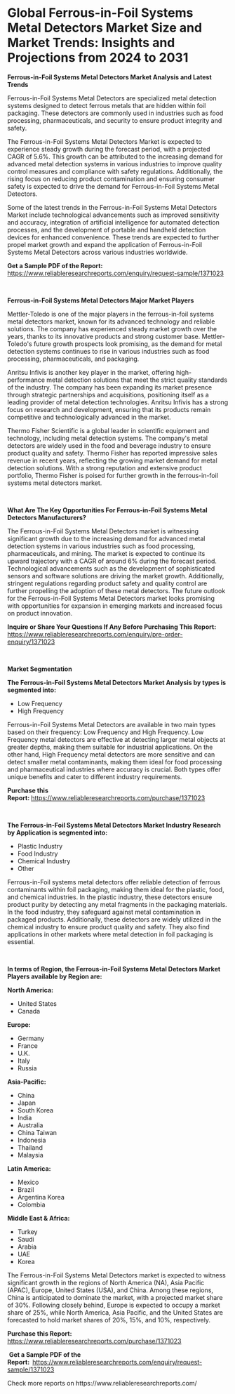 <p><h1>Global Ferrous-in-Foil Systems Metal Detectors Market Size and Market Trends: Insights and Projections from 2024 to 2031</h1></p><p><strong>Ferrous-in-Foil Systems Metal Detectors Market Analysis and Latest Trends</strong></p>
<p><p>Ferrous-in-Foil Systems Metal Detectors are specialized metal detection systems designed to detect ferrous metals that are hidden within foil packaging. These detectors are commonly used in industries such as food processing, pharmaceuticals, and security to ensure product integrity and safety.</p><p>The Ferrous-in-Foil Systems Metal Detectors Market is expected to experience steady growth during the forecast period, with a projected CAGR of 5.6%. This growth can be attributed to the increasing demand for advanced metal detection systems in various industries to improve quality control measures and compliance with safety regulations. Additionally, the rising focus on reducing product contamination and ensuring consumer safety is expected to drive the demand for Ferrous-in-Foil Systems Metal Detectors.</p><p>Some of the latest trends in the Ferrous-in-Foil Systems Metal Detectors Market include technological advancements such as improved sensitivity and accuracy, integration of artificial intelligence for automated detection processes, and the development of portable and handheld detection devices for enhanced convenience. These trends are expected to further propel market growth and expand the application of Ferrous-in-Foil Systems Metal Detectors across various industries worldwide.</p></p>
<p><strong>Get a Sample PDF of the Report:&nbsp;</strong> <a href="https://www.reliableresearchreports.com/enquiry/request-sample/1371023">https://www.reliableresearchreports.com/enquiry/request-sample/1371023</a></p>
<p>&nbsp;</p>
<p><strong>Ferrous-in-Foil Systems Metal Detectors Major Market Players</strong></p>
<p><p>Mettler-Toledo is one of the major players in the ferrous-in-foil systems metal detectors market, known for its advanced technology and reliable solutions. The company has experienced steady market growth over the years, thanks to its innovative products and strong customer base. Mettler-Toledo's future growth prospects look promising, as the demand for metal detection systems continues to rise in various industries such as food processing, pharmaceuticals, and packaging.</p><p>Anritsu Infivis is another key player in the market, offering high-performance metal detection solutions that meet the strict quality standards of the industry. The company has been expanding its market presence through strategic partnerships and acquisitions, positioning itself as a leading provider of metal detection technologies. Anritsu Infivis has a strong focus on research and development, ensuring that its products remain competitive and technologically advanced in the market.</p><p>Thermo Fisher Scientific is a global leader in scientific equipment and technology, including metal detection systems. The company's metal detectors are widely used in the food and beverage industry to ensure product quality and safety. Thermo Fisher has reported impressive sales revenue in recent years, reflecting the growing market demand for metal detection solutions. With a strong reputation and extensive product portfolio, Thermo Fisher is poised for further growth in the ferrous-in-foil systems metal detectors market.</p></p>
<p>&nbsp;</p>
<p><strong>What Are The Key Opportunities For Ferrous-in-Foil Systems Metal Detectors Manufacturers?</strong></p>
<p><p>The Ferrous-in-Foil Systems Metal Detectors market is witnessing significant growth due to the increasing demand for advanced metal detection systems in various industries such as food processing, pharmaceuticals, and mining. The market is expected to continue its upward trajectory with a CAGR of around 6% during the forecast period. Technological advancements such as the development of sophisticated sensors and software solutions are driving the market growth. Additionally, stringent regulations regarding product safety and quality control are further propelling the adoption of these metal detectors. The future outlook for the Ferrous-in-Foil Systems Metal Detectors market looks promising with opportunities for expansion in emerging markets and increased focus on product innovation.</p></p>
<p><strong>Inquire or Share Your Questions If Any Before Purchasing This Report:</strong> <a href="https://www.reliableresearchreports.com/enquiry/pre-order-enquiry/1371023">https://www.reliableresearchreports.com/enquiry/pre-order-enquiry/1371023</a></p>
<p>&nbsp;</p>
<p><strong>Market Segmentation</strong></p>
<p><strong>The Ferrous-in-Foil Systems Metal Detectors Market Analysis by types is segmented into:</strong></p>
<p><ul><li>Low Frequency</li><li>High Frequency</li></ul></p>
<p><p>Ferrous-in-Foil Systems Metal Detectors are available in two main types based on their frequency: Low Frequency and High Frequency. Low Frequency metal detectors are effective at detecting larger metal objects at greater depths, making them suitable for industrial applications. On the other hand, High Frequency metal detectors are more sensitive and can detect smaller metal contaminants, making them ideal for food processing and pharmaceutical industries where accuracy is crucial. Both types offer unique benefits and cater to different industry requirements.</p></p>
<p><strong>Purchase this Report:&nbsp;</strong><a href="https://www.reliableresearchreports.com/purchase/1371023">https://www.reliableresearchreports.com/purchase/1371023</a></p>
<p>&nbsp;</p>
<p><strong>The Ferrous-in-Foil Systems Metal Detectors Market Industry Research by Application is segmented into:</strong></p>
<p><ul><li>Plastic Industry</li><li>Food Industry</li><li>Chemical Industry</li><li>Other</li></ul></p>
<p><p>Ferrous-in-Foil systems metal detectors offer reliable detection of ferrous contaminants within foil packaging, making them ideal for the plastic, food, and chemical industries. In the plastic industry, these detectors ensure product purity by detecting any metal fragments in the packaging materials. In the food industry, they safeguard against metal contamination in packaged products. Additionally, these detectors are widely utilized in the chemical industry to ensure product quality and safety. They also find applications in other markets where metal detection in foil packaging is essential.</p></p>
<p>&nbsp;</p>
<p><strong>In terms of Region, the Ferrous-in-Foil Systems Metal Detectors Market Players available by Region are:</strong></p>
<p>
    <p> <strong> North America: </strong>
        <ul>
            <li>United States</li>
            <li>Canada</li>
        </ul>
        </p> 
    <p> <strong> Europe: </strong>
        <ul>
            <li>Germany</li>
            <li>France</li>
            <li>U.K.</li>
            <li>Italy</li>
            <li>Russia</li>
        </ul>
        </p> 
    <p> <strong> Asia-Pacific: </strong>
        <ul>
            <li>China</li>
            <li>Japan</li>
            <li>South Korea</li>
            <li>India</li>
            <li>Australia</li>
            <li>China Taiwan</li>
            <li>Indonesia</li>
            <li>Thailand</li>
            <li>Malaysia</li>
        </ul>
        </p> 
    <p> <strong> Latin America: </strong>
        <ul>
            <li>Mexico</li>
            <li>Brazil</li>
            <li>Argentina Korea</li>
            <li>Colombia</li>
        </ul>
        </p> 
    <p> <strong> Middle East & Africa: </strong>
        <ul>
            <li>Turkey</li>
            <li>Saudi</li>
            <li>Arabia</li>
            <li>UAE</li>
            <li>Korea</li>
        </ul>
    </p>
    </p>
<p><p>The Ferrous-in-Foil Systems Metal Detectors market is expected to witness significant growth in the regions of North America (NA), Asia Pacific (APAC), Europe, United States (USA), and China. Among these regions, China is anticipated to dominate the market, with a projected market share of 30%. Following closely behind, Europe is expected to occupy a market share of 25%, while North America, Asia Pacific, and the United States are forecasted to hold market shares of 20%, 15%, and 10%, respectively.</p></p>
<p><strong>Purchase this Report: </strong><a href="https://www.reliableresearchreports.com/purchase/1371023">https://www.reliableresearchreports.com/purchase/1371023</a></p>
<p>&nbsp;<strong>Get a Sample PDF of the Report:&nbsp;&nbsp;</strong><a href="https://www.reliableresearchreports.com/enquiry/request-sample/1371023">https://www.reliableresearchreports.com/enquiry/request-sample/1371023</a></p>
<p><strong></strong></p>
<p>Check more reports on https://www.reliableresearchreports.com/</p>